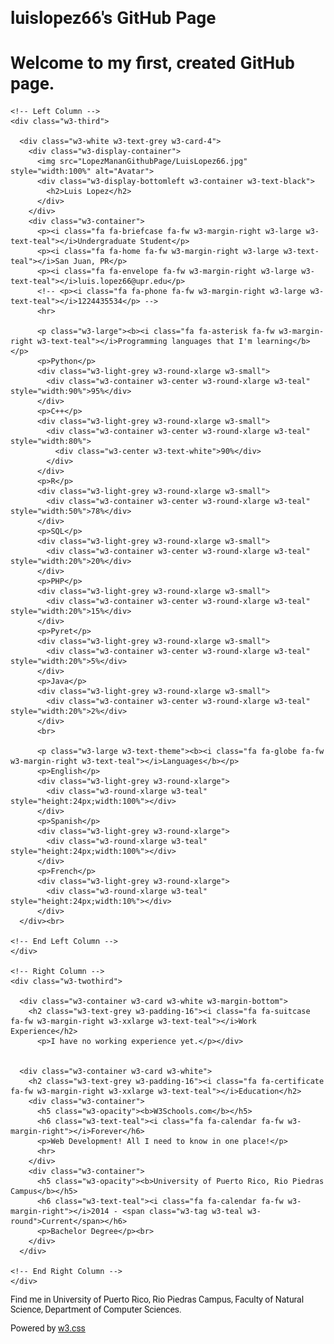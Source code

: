 # luislopez66's GitHub Page

# Welcome to my first, created GitHub page.

<html>
<title>W3.CSS Template</title>
<meta charset="UTF-8">
<meta name="viewport" content="width=device-width, initial-scale=1">
<link rel="stylesheet" href="https://www.w3schools.com/w3css/4/w3.css">
<link rel='stylesheet' href='https://fonts.googleapis.com/css?family=Roboto'>
<link rel="stylesheet" href="https://cdnjs.cloudflare.com/ajax/libs/font-awesome/4.7.0/css/font-awesome.min.css">
<style>
html,body,h1,h2,h3,h4,h5,h6 {font-family: "Roboto", sans-serif}
</style>
<body class="w3-light-grey">

<!-- Page Container -->
<div class="w3-content w3-margin-top" style="max-width:1400px;">

  <!-- The Grid -->
  <div class="w3-row-padding">
  
    <!-- Left Column -->
    <div class="w3-third">
    
      <div class="w3-white w3-text-grey w3-card-4">
        <div class="w3-display-container">
          <img src="LopezMananGithubPage/LuisLopez66.jpg" style="width:100%" alt="Avatar">
          <div class="w3-display-bottomleft w3-container w3-text-black">
            <h2>Luis Lopez</h2>
          </div>
        </div>
        <div class="w3-container">
          <p><i class="fa fa-briefcase fa-fw w3-margin-right w3-large w3-text-teal"></i>Undergraduate Student</p>
          <p><i class="fa fa-home fa-fw w3-margin-right w3-large w3-text-teal"></i>San Juan, PR</p>
          <p><i class="fa fa-envelope fa-fw w3-margin-right w3-large w3-text-teal"></i>luis.lopez66@upr.edu</p>
          <!-- <p><i class="fa fa-phone fa-fw w3-margin-right w3-large w3-text-teal"></i>1224435534</p> -->
          <hr>

          <p class="w3-large"><b><i class="fa fa-asterisk fa-fw w3-margin-right w3-text-teal"></i>Programming languages that I'm learning</b></p>
          <p>Python</p>
          <div class="w3-light-grey w3-round-xlarge w3-small">
            <div class="w3-container w3-center w3-round-xlarge w3-teal" style="width:90%">95%</div>
          </div>
          <p>C++</p>
          <div class="w3-light-grey w3-round-xlarge w3-small">
            <div class="w3-container w3-center w3-round-xlarge w3-teal" style="width:80%">
              <div class="w3-center w3-text-white">90%</div>
            </div>
          </div>
          <p>R</p>
          <div class="w3-light-grey w3-round-xlarge w3-small">
            <div class="w3-container w3-center w3-round-xlarge w3-teal" style="width:50%">78%</div>
          </div>
          <p>SQL</p>
          <div class="w3-light-grey w3-round-xlarge w3-small">
            <div class="w3-container w3-center w3-round-xlarge w3-teal" style="width:20%">20%</div>
          </div>
          <p>PHP</p>
          <div class="w3-light-grey w3-round-xlarge w3-small">
            <div class="w3-container w3-center w3-round-xlarge w3-teal" style="width:20%">15%</div>
          </div>
          <p>Pyret</p>
          <div class="w3-light-grey w3-round-xlarge w3-small">
            <div class="w3-container w3-center w3-round-xlarge w3-teal" style="width:20%">5%</div>
          </div>
          <p>Java</p>
          <div class="w3-light-grey w3-round-xlarge w3-small">
            <div class="w3-container w3-center w3-round-xlarge w3-teal" style="width:20%">2%</div>
          </div>
          <br>

          <p class="w3-large w3-text-theme"><b><i class="fa fa-globe fa-fw w3-margin-right w3-text-teal"></i>Languages</b></p>
          <p>English</p>
          <div class="w3-light-grey w3-round-xlarge">
            <div class="w3-round-xlarge w3-teal" style="height:24px;width:100%"></div>
          </div>
          <p>Spanish</p>
          <div class="w3-light-grey w3-round-xlarge">
            <div class="w3-round-xlarge w3-teal" style="height:24px;width:100%"></div>
          </div>
          <p>French</p>
          <div class="w3-light-grey w3-round-xlarge">
            <div class="w3-round-xlarge w3-teal" style="height:24px;width:10%"></div>
          </div>
      </div><br>

    <!-- End Left Column -->
    </div>

    <!-- Right Column -->
    <div class="w3-twothird">
    
      <div class="w3-container w3-card w3-white w3-margin-bottom">
        <h2 class="w3-text-grey w3-padding-16"><i class="fa fa-suitcase fa-fw w3-margin-right w3-xxlarge w3-text-teal"></i>Work Experience</h2>
          <p>I have no working experience yet.</p></div>
        

      <div class="w3-container w3-card w3-white">
        <h2 class="w3-text-grey w3-padding-16"><i class="fa fa-certificate fa-fw w3-margin-right w3-xxlarge w3-text-teal"></i>Education</h2>
        <div class="w3-container">
          <h5 class="w3-opacity"><b>W3Schools.com</b></h5>
          <h6 class="w3-text-teal"><i class="fa fa-calendar fa-fw w3-margin-right"></i>Forever</h6>
          <p>Web Development! All I need to know in one place!</p>
          <hr>
        </div>
        <div class="w3-container">
          <h5 class="w3-opacity"><b>University of Puerto Rico, Rio Piedras Campus</b></h5>
          <h6 class="w3-text-teal"><i class="fa fa-calendar fa-fw w3-margin-right"></i>2014 - <span class="w3-tag w3-teal w3-round">Current</span></h6>
          <p>Bachelor Degree</p><br>
        </div>
      </div>

    <!-- End Right Column -->
    </div>
    
  <!-- End Grid -->
  </div>
  
  <!-- End Page Container -->
</div>

<footer class="w3-container w3-teal w3-center w3-margin-top">
  <p>Find me in University of Puerto Rico, Rio Piedras Campus, Faculty of Natural Science, Department of Computer Sciences.</p>
  <!-- <i class="fa fa-facebook-official w3-hover-opacity"></i> -->
  <!-- <i class="fa fa-instagram w3-hover-opacity"></i> -->
  <!-- <i class="fa fa-snapchat w3-hover-opacity"></i> -->
  <!-- <i class="fa fa-pinterest-p w3-hover-opacity"></i> -->
  <!-- <i class="fa fa-twitter w3-hover-opacity"></i> -->
  <!-- <i class="fa fa-linkedin w3-hover-opacity"></i> -->
  <p>Powered by <a href="https://www.w3schools.com/w3css/default.asp" target="_blank">w3.css</a></p>
</footer>

<!-- </body> -->
<!-- </html> -->
